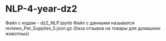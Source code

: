 # NLP-4-year-dz2
Файл с кодом - dz2_NLP.ipynb
Файл с данными назывался reviews_Pet_Supplies_5.json.gz (база отзывов на товары для домашних животных) 
